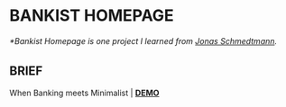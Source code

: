 # BANKIST HOMEPAGE

###### \*Bankist Homepage is one project I learned from [Jonas Schmedtmann](https://www.udemy.com/share/101WfeAEYbdllRRHQH/).

## BRIEF

When Banking meets Minimalist | [**DEMO**](FIXME)
